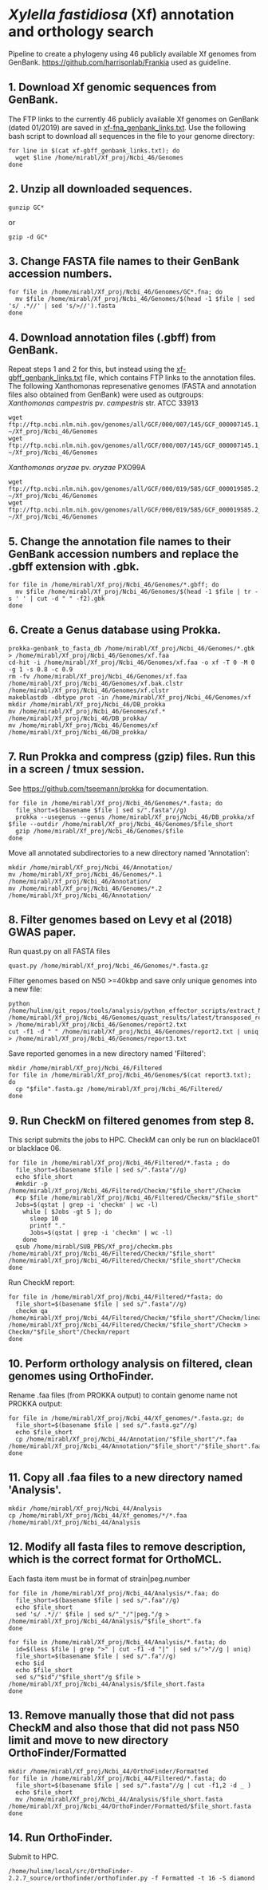 # *Xylella fastidiosa* (Xf) annotation and orthology search
Pipeline to create a phylogeny using 46 publicly available Xf genomes from GenBank. https://github.com/harrisonlab/Frankia used as guideline.
## 1. Download Xf genomic sequences from GenBank.
The FTP links to the currently 46 publicly available Xf genomes on GenBank (dated 01/2019) are saved in [xf-fna_genbank_links.txt](https://github.com/mirloupa/xf_phylogeny/blob/master/xf-fna_genbank_links.txt). Use the following bash script to download all sequences in the file to your genome directory:
```
for line in $(cat xf-gbff_genbank_links.txt); do
  wget $line /home/mirabl/Xf_proj/Ncbi_46/Genomes
done
```
## 2. Unzip all downloaded sequences.
```
gunzip GC*
```
or
```
gzip -d GC*
```
## 3. Change FASTA file names to their GenBank accession numbers.
```
for file in /home/mirabl/Xf_proj/Ncbi_46/Genomes/GC*.fna; do
  mv $file /home/mirabl/Xf_proj/Ncbi_46/Genomes/$(head -1 $file | sed 's/ .*//' | sed 's/>//').fasta
done
```
## 4. Download annotation files (.gbff) from GenBank.
Repeat steps 1 and 2 for this, but instead using the [xf-gbff_genbank_links.txt](https://github.com/mirloupa/xf_phylogeny/blob/master/xf-gbff_genbank_links.txt) file, which contains FTP links to the annotation files.  
The following Xanthomonas represenative genomes (FASTA and annotation files also obtained from GenBank) were used as outgroups:  
*Xanthomonas campestris* pv. *campestris* str. ATCC 33913
```
wget ftp://ftp.ncbi.nlm.nih.gov/genomes/all/GCF/000/007/145/GCF_000007145.1_ASM714v1/GCF_000007145.1_ASM714v1_genomic.fna.gz ~/Xf_proj/Ncbi_46/Genomes
wget ftp://ftp.ncbi.nlm.nih.gov/genomes/all/GCF/000/007/145/GCF_000007145.1_ASM714v1/GCF_000007145.1_ASM714v1_genomic.gbff.gz ~/Xf_proj/Ncbi_46/Genomes
```
*Xanthomonas oryzae* pv. *oryzae* PXO99A
```
wget ftp://ftp.ncbi.nlm.nih.gov/genomes/all/GCF/000/019/585/GCF_000019585.2_ASM1958v2/GCF_000019585.2_ASM1958v2_genomic.fna.gz ~/Xf_proj/Ncbi_46/Genomes
wget ftp://ftp.ncbi.nlm.nih.gov/genomes/all/GCF/000/019/585/GCF_000019585.2_ASM1958v2/GCF_000019585.2_ASM1958v2_genomic.gbff.gz ~/Xf_proj/Ncbi_46/Genomes
```
## 5. Change the annotation file names to their GenBank accession numbers and replace the .gbff extension with .gbk.
```
for file in /home/mirabl/Xf_proj/Ncbi_46/Genomes/*.gbff; do
  mv $file /home/mirabl/Xf_proj/Ncbi_46/Genomes/$(head -1 $file | tr -s ' ' | cut -d " " -f2).gbk
done
```
## 6. Create a Genus database using Prokka.
```
prokka-genbank_to_fasta_db /home/mirabl/Xf_proj/Ncbi_46/Genomes/*.gbk > /home/mirabl/Xf_proj/Ncbi_46/Genomes/xf.faa
cd-hit -i /home/mirabl/Xf_proj/Ncbi_46/Genomes/xf.faa -o xf -T 0 -M 0 -g 1 -s 0.8 -c 0.9
rm -fv /home/mirabl/Xf_proj/Ncbi_46/Genomes/xf.faa /home/mirabl/Xf_proj/Ncbi_46/Genomes/xf.bak.clstr /home/mirabl/Xf_proj/Ncbi_46/Genomes/xf.clstr
makeblastdb -dbtype prot -in /home/mirabl/Xf_proj/Ncbi_46/Genomes/xf
mkdir /home/mirabl/Xf_proj/Ncbi_46/DB_prokka
mv /home/mirabl/Xf_proj/Ncbi_46/Genomes/xf.* /home/mirabl/Xf_proj/Ncbi_46/DB_prokka/
mv /home/mirabl/Xf_proj/Ncbi_46/Genomes/xf /home/mirabl/Xf_proj/Ncbi_46/DB_prokka/
```
## 7. Run Prokka and compress (gzip) files. Run this in a screen / tmux session.
See https://github.com/tseemann/prokka for documentation.
```
for file in /home/mirabl/Xf_proj/Ncbi_46/Genomes/*.fasta; do
  file_short=$(basename $file | sed s/".fasta"//g)
  prokka --usegenus --genus /home/mirabl/Xf_proj/Ncbi_46/DB_prokka/xf $file --outdir /home/mirabl/Xf_proj/Ncbi_46/Genomes/$file_short
  gzip /home/mirabl/Xf_proj/Ncbi_46/Genomes/$file
done
```
Move all annotated subdirectories to a new directory named 'Annotation':
```
mkdir /home/mirabl/Xf_proj/Ncbi_46/Annotation/
mv /home/mirabl/Xf_proj/Ncbi_46/Genomes/*.1 /home/mirabl/Xf_proj/Ncbi_46/Annotation/
mv /home/mirabl/Xf_proj/Ncbi_46/Genomes/*.2 /home/mirabl/Xf_proj/Ncbi_46/Annotation/
```
## 8. Filter genomes based on Levy et al (2018) GWAS paper.
Run quast.py on all FASTA files
```
quast.py /home/mirabl/Xf_proj/Ncbi_46/Genomes/*.fasta.gz
```
Filter genomes based on N50 >=40kbp and save only unique genomes into a new file:
```
python /home/hulinm/git_repos/tools/analysis/python_effector_scripts/extract_N50filtered_genomes.py /home/mirabl/Xf_proj/Ncbi_46/Genomes/quast_results/latest/transposed_report.tsv > /home/mirabl/Xf_proj/Ncbi_46/Genomes/report2.txt
cut -f1 -d " " /home/mirabl/Xf_proj/Ncbi_46/Genomes/report2.txt | uniq > /home/mirabl/Xf_proj/Ncbi_46/Genomes/report3.txt 
```
Save reported genomes in a new directory named 'Filtered':
```
mkdir /home/mirabl/Xf_proj/Ncbi_46/Filtered
for file in /home/mirabl/Xf_proj/Ncbi_46/Genomes/$(cat report3.txt); do
  cp "$file".fasta.gz /home/mirabl/Xf_proj/Ncbi_46/Filtered/
done
```
## 9. Run CheckM on filtered genomes from step 8.
This script submits the jobs to HPC. CheckM can only be run on blacklace01 or blacklace 06. 
```
for file in /home/mirabl/Xf_proj/Ncbi_46/Filtered/*.fasta ; do
  file_short=$(basename $file | sed s/".fasta"//g) 
  echo $file_short 
  #mkdir -p /home/mirabl/Xf_proj/Ncbi_46/Filtered/Checkm/"$file_short"/Checkm 
  #cp $file /home/mirabl/Xf_proj/Ncbi_46/Filtered/Checkm/"$file_short" 
  Jobs=$(qstat | grep -i 'checkm' | wc -l) 
    while [ $Jobs -gt 5 ]; do 
      sleep 10
      printf "." 
      Jobs=$(qstat | grep -i 'checkm' | wc -l) 
    done
  qsub /home/mirabl/SUB_PBS/Xf_proj/checkm.pbs /home/mirabl/Xf_proj/Ncbi_46/Filtered/Checkm/"$file_short" /home/mirabl/Xf_proj/Ncbi_46/Filtered/Checkm/"$file_short"/Checkm 
done
```
Run CheckM report:
```
for file in /home/mirabl/Xf_proj/Ncbi_44/Filtered/*fasta; do
  file_short=$(basename $file | sed s/".fasta"//g)
  checkm qa /home/mirabl/Xf_proj/Ncbi_44/Filtered/Checkm/"$file_short"/Checkm/lineage.ms /home/mirabl/Xf_proj/Ncbi_44/Filtered/Checkm/"$file_short"/Checkm > Checkm/"$file_short"/Checkm/report
done
```
## 10. Perform orthology analysis on filtered, clean genomes using OrthoFinder.
Rename .faa files (from PROKKA output) to contain genome name not PROKKA output:
```
for file in /home/mirabl/Xf_proj/Ncbi_44/Xf_genomes/*.fasta.gz; do
  file_short=$(basename $file | sed s/".fasta.gz"//g)
  echo $file_short
  cp /home/mirabl/Xf_proj/Ncbi_44/Annotation/"$file_short"/*.faa /home/mirabl/Xf_proj/Ncbi_44/Annotation/"$file_short"/"$file_short".faa
done
```
## 11. Copy all .faa files to a new directory named 'Analysis'.
```
mkdir /home/mirabl/Xf_proj/Ncbi_44/Analysis
cp /home/mirabl/Xf_proj/Ncbi_44/Xf_genomes/*/*.faa /home/mirabl/Xf_proj/Ncbi_44/Analysis
```
## 12. Modify all fasta files to remove description, which is the correct format for OrthoMCL.
Each fasta item must be in format of strain|peg.number
```
for file in /home/mirabl/Xf_proj/Ncbi_44/Analysis/*.faa; do
  file_short=$(basename $file | sed s/".faa"//g)
  echo $file_short
  sed 's/ .*//' $file | sed s/"_"/"|peg."/g > /home/mirabl/Xf_proj/Ncbi_44/Analysis/"$file_short".fa
done
```
```
for file in /home/mirabl/Xf_proj/Ncbi_44/Analysis/*.fasta; do
  id=$(less $file | grep ">" | cut -f1 -d "|" | sed s/">"//g | uniq)
  file_short=$(basename $file | sed s/".fa"//g)
  echo $id
  echo $file_short
  sed s/"$id"/"$file_short"/g $file > /home/mirabl/Xf_proj/Ncbi_44/Analysis/$file_short.fasta
done
```
## 13. Remove manually those that did not pass CheckM and also those that did not pass N50 limit and move to new directory OrthoFinder/Formatted
```
mkdir /home/mirabl/Xf_proj/Ncbi_44/OrthoFinder/Formatted
for file in /home/mirabl/Xf_proj/Ncbi_44/Filtered/*.fasta; do
  file_short=$(basename $file | sed s/".fasta"//g | cut -f1,2 -d _ )
  echo $file_short
  mv /home/mirabl/Xf_proj/Ncbi_44/Analysis/$file_short.fasta /home/mirabl/Xf_proj/Ncbi_44/OrthoFinder/Formatted/$file_short.fasta
done
```
## 14. Run OrthoFinder.
Submit to HPC.
```
/home/hulinm/local/src/OrthoFinder-2.2.7_source/orthofinder/orthofinder.py -f Formatted -t 16 -S diamond
```
